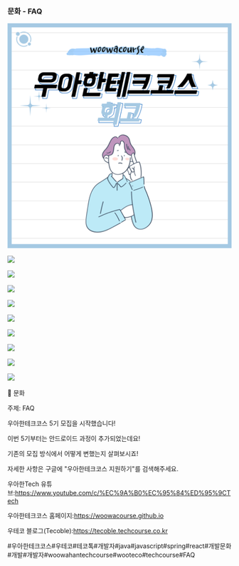 ### 문화 - FAQ

![](./001.png)

![](./002.png)

![](./003.png)

![](./004.png)

![](./005.png)

![](./006.png)

![](./007.png)

![](./008.png)

![](./009.png)

![](./010.png)

📮 문화

주제: FAQ

우아한테크코스 5기 모집을 시작했습니다!

이번 5기부터는 안드로이드 과정이 추가되었는데요!

기존의 모집 방식에서 어떻게 변했는지 살펴보시죠!

자세한 사항은 구글에 "우아한테크코스 지원하기"를 검색해주세요.

우아한Tech 유튜브:https://www.youtube.com/c/%EC%9A%B0%EC%95%84%ED%95%9CTech

우아한테크코스 홈페이지:https://woowacourse.github.io

우테코 블로그(Tecoble):https://tecoble.techcourse.co.kr

#우아한테크코스#우테코#테코톡#개발자#java#javascript#spring#react#개발문화#개발#개발자#woowahantechcourse#wooteco#techcourse#FAQ
